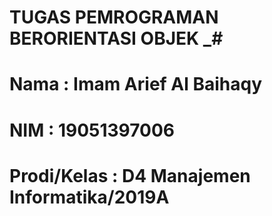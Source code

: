 # TUGAS PEMROGRAMAN BERORIENTASI OBJEK _#
# Nama        : Imam Arief Al Baihaqy
# NIM         : 19051397006
# Prodi/Kelas : D4 Manajemen Informatika/2019A
